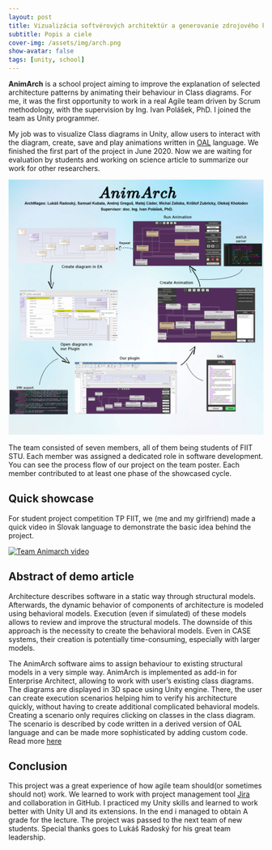 ```yaml
---
layout: post
title: Vizualizácia softvérových architektúr a generovanie zdrojového kódu
subtitle: Popis a ciele
cover-img: /assets/img/arch.png
show-avatar: false
tags: [unity, school]
---
```

**AnimArch** is a school project aiming to improve the explanation of selected architecture patterns by animating their behaviour in Class diagrams. For me, it was the first opportunity to work in a real Agile team driven by Scrum methodology, with the supervision by Ing. Ivan Polášek, PhD. I joined the team as Unity programmer. 

My job was to visualize Class diagrams in Unity, allow users to interact with the diagram, create, save and play animations written in [OAL](https://xtuml.org/learn/action-language-tutorial/) language. We finished the first part of the project in June 2020. Now we are waiting for evaluation by students and working on science article to summarize our work for other researchers. 

![Poster for ITISRC](/assets/img/poster.png)

The team consisted of seven members, all of them being students of FIIT STU. Each member was assigned a dedicated role in software development. You can see the process flow of our project on the team poster. Each member contributed to at least one phase of the showcased cycle. 
## Quick showcase
For student project competition TP FIIT, we (me and my girlfriend) made a quick video in Slovak language to demonstrate the basic idea behind the project.

[![Team Animarch video](https://img.youtube.com/vi/a5k2eJ26dCs/0.jpg)](https://www.youtube.com/watch?v=a5k2eJ26dCs)

## Abstract of demo article
Architecture describes software in a static way through structural
models. Afterwards, the dynamic behavior of components of
architecture is modeled using behavioral models. Execution (even
if simulated) of these models allows to review and improve the
structural models. The downside of this approach is the necessity
to create the behavioral models. Even in CASE systems, their
creation is potentially time-consuming, especially with larger
models. 

The AnimArch software aims to
assign behaviour to existing structural models in a very simple way.
AnimArch is implemented as add-in for Enterprise Architect,
allowing to work with user’s existing class diagrams. The diagrams
are displayed in 3D space using Unity engine. There, the user can
create execution scenarios helping him to verify his architecture
quickly, without having to create additional complicated behavioral
models. Creating a scenario only requires clicking on classes in the
class diagram. The scenario is described by code written in a
derived version of OAL language and can be made more
sophisticated by adding custom code. Read more [here](https://smallpdf.com/shared#st=46be8a38-627a-47d8-8f3a-e42a923d73ef&fn=tim19_archmages_demopaper.pdf&ct=1593863655079&tl=share-document&rf=link) 

## Conclusion
This project was a great experience of how agile team should(or sometimes should not) work. We learned to work with project management tool [Jira](https://www.atlassian.com/software/jira/features) and collaboration in GitHub. I practiced my Unity skills and learned to work better with Unity UI and its extensions. In the end i managed to obtain A grade for the lecture. The project was passed to the next team of new students.
Special thanks goes to Lukáš Radoský for his great team leadership.
